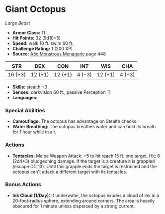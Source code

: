 # Giant Octopus

*Large* *Beast*

- **Armor Class:** 11
- **Hit Points:** 32 (5d10+5)
- **Speed:** walk 10 ft. swim 60 ft.
- **Challenge Rating:** 1 (200 XP)
- **Source:** [A5e Monstrous Menagerie](https://enpublishingrpg.com/products/level-up-monstrous-menagerie-a5e) page 448

| STR | DEX | CON | INT | WIS | CHA |
| --- | --- | --- | --- | --- | --- |
| 16 (+3) | 12 (+1) | 12 (+1) | 4 (-3) | 12 (+1) | 4 (-3) |

- **Skills:** stealth +3
- **Senses:** darkvision 60 ft., passive Perception 11
- **Languages:** 
### Special Abilities
- **Camouflage:** The octopus has advantage on Stealth checks.
- **Water Breathing:** The octopus breathes water and can hold its breath for 1 hour while in air.
### Actions
- **Tentacles:** Melee Weapon Attack: +5 to hit  reach 15 ft.  one target. Hit: 8 (2d4+3) bludgeoning damage. If the target is a creature  it is grappled (escape DC 13). Until this grapple ends  the target is restrained  and the octopus can't attack a different target with its tentacles.
### Bonus Actions
- **Ink Cloud (1/Day):** If underwater, the octopus exudes a cloud of ink in a 20-foot-radius sphere, extending around corners. The area is heavily obscured for 1 minute unless dispersed by a strong current.


